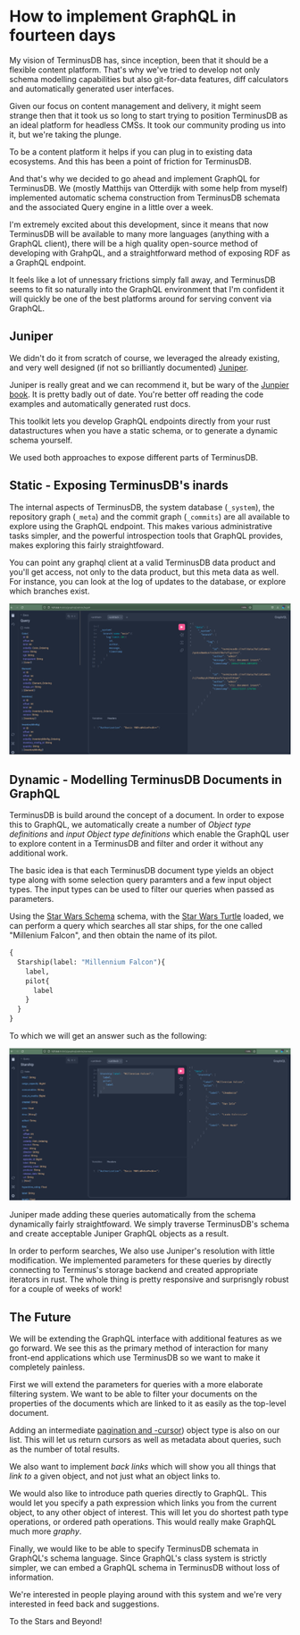 # How to implement GraphQL in fourteen days

My vision of TerminusDB has, since inception, been that it should be a
flexible content platform. That's why we've tried to develop not only
schema modelling capabilities but also git-for-data features, diff
calculators and automatically generated user interfaces.

Given our focus on content management and delivery, it might seem
strange then that it took us so long to start trying to position
TerminusDB as an ideal platform for headless CMSs. It took our
community proding us into it, but we're taking the plunge.

To be a content platform it helps if you can plug in to existing data
ecosystems. And this has been a point of friction for TerminusDB.

And that's why we decided to go ahead and implement GraphQL for
TerminusDB. We (mostly Matthijs van Otterdijk with some help from
myself) implemented automatic schema construction from TerminusDB
schemata and the associated Query engine in a little over a week.

I'm extremely excited about this development, since it means that now
TerminusDB will be available to many more languages (anything with a
GraphQL client), there will be a high quality open-source method of
developing with GrahpQL, and a straightforward method of exposing RDF
as a GraphQL endpoint.

It feels like a lot of unnessary frictions simply fall away, and
TerminusDB seems to fit so naturally into the GraphQL environment that
I'm confident it will quickly be one of the best platforms around for
serving convent via GraphQL.

## Juniper

We didn't do it from scratch of course, we leveraged the already
existing, and very well designed (if not so brilliantly documented)
[Juniper](https://github.com/graphql-rust/juniper).

Juniper is really great and we can recommend it, but be wary of the
[Junpier
book](https://graphql-rust.github.io/juniper/master/quickstart.html). It
is pretty badly out of date. You're better off reading the code
examples and automatically generated rust docs.

This toolkit lets you develop GraphQL endpoints directly from your
rust datastructures when you have a static schema, or to generate a
dynamic schema yourself.

We used both approaches to expose different parts of TerminusDB.

## Static - Exposing TerminusDB's inards

The internal aspects of TerminusDB, the system database (`_system`),
the repository graph (`_meta`) and the commit graph (`_commits`) are
all available to explore using the GraphQL endpoint. This makes
various administrative tasks simpler, and the powerful introspection
tools that GraphQL provides, makes exploring this fairly straightfoward.

You can point any graphql client at a valid TerminusDB data product
and you'll get access, not only to the data product, but this meta
data as well. For instance, you can look at the log of updates to the
database, or explore which branches exist.

![TerminusDB Log Example](../assets/TerminusDB_GraphQL_Log.png)

## Dynamic - Modelling TerminusDB Documents in GraphQL

TerminusDB is build around the concept of a document.  In order to
expose this to GraphQL, we automatically create a number of *Object
type definitions* and *input Object type definitions* which enable the
GraphQL user to explore content in a TerminusDB and filter and order
it without any additional work.

The basic idea is that each TerminusDB document type yields an object
type along with some selection query paramters and a few input object
types.  The input types can be used to filter our queries when passed
as parameters.

Using the [Star Wars Schema](../assets/star-wars.json) schema, with
the [Star Wars Turtle](../assets/star-wars-terminusdb.ttl) loaded, we
can perform a query which searches all star ships, for the one called
"Millenium Falcon", and then obtain the name of its pilot.

```graphql
{
  Starship(label: "Millennium Falcon"){
    label,
    pilot{
      label
    }
  }
}
```

To which we will get an answer such as the following:

![Millenium Falcon Query Result](../assets/millenium_falcon.png)

Juniper made adding these queries automatically from the schema
dynamically fairly straightfoward. We simply traverse TerminusDB's
schema and create acceptable Juniper GraphQL objects as a result.

In order to perform searches, We also use Juniper's resolution with
little modification. We implemented parameters for these queries by
directly connecting to Terminus's storage backend and created
appropriate iterators in rust. The whole thing is pretty responsive
and surprisngly robust for a couple of weeks of work!

## The Future

We will be extending the GraphQL interface with additional features as
we go forward. We see this as the primary method of interaction for
many front-end applications which use TerminusDB so we want to make it
completely painless.

First we will extend the parameters for queries with a more elaborate
filtering system. We want to be able to filter your documents on the
properties of the documents which are linked to it as easily as the
top-level document.

Adding an intermediate [pagination and
-cursor](https://graphql.org/learn/pagination/)) object type is also
on our list. This will let us return cursors as well as metadata about
queries, such as the number of total results.

We also want to implement *back links* which will show you all things
that *link to* a given object, and not just what an object links to.

We would also like to introduce path queries directly to GraphQL. This
would let you specify a path expression which links you from the
current object, to any other object of interest. This will let you do
shortest path type operations, or ordered path operations. This would
really make GraphQL much more *graphy*.

Finally, we would like to be able to specify TerminusDB schemata in
GraphQL's schema language. Since GraphQL's class system is strictly
simpler, we can embed a GraphQL schema in TerminusDB without loss of
information.

We're interested in people playing around with this system and we're
very interested in feed back and suggestions.

To the Stars and Beyond!



